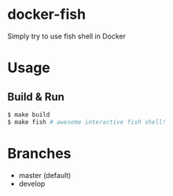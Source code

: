 docker-fish
===========

Simply try to use fish shell in Docker


# Usage

## Build & Run

```bash
$ make build
$ make fish # awesome interactive fish shell!
```

# Branches

- master (default)
- develop

